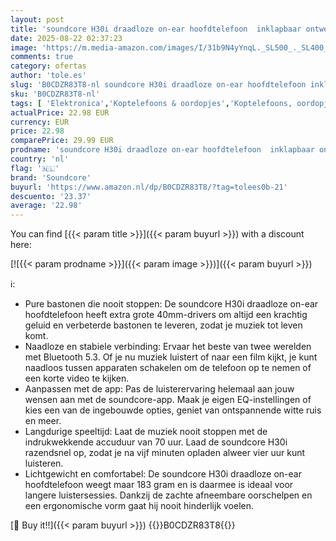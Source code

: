 ```yaml
---
layout: post
title: 'soundcore H30i draadloze on-ear hoofdtelefoon  inklapbaar ontwerp  pure bastonen  70 u speeltijd  Bluetooth 5.3  lichtgewicht en comfortabel  appconnectiviteit rood '
date: 2025-08-22 02:37:23
image: 'https://m.media-amazon.com/images/I/31b9N4yYnqL._SL500_._SL400_.jpg'
comments: true
category: ofertas
author: 'tole.es'
slug: 'B0CDZR83T8-nl soundcore H30i draadloze on-ear hoofdtelefoon inklapbaar...'
sku: 'B0CDZR83T8-nl'
tags: [ 'Elektronica','Koptelefoons & oordopjes','Koptelefoons, oordopjes & accessoires','On-ear-koptelefoons','soundcore','🇳🇱', ]
actualPrice: 22.98 EUR
currency: EUR
price: 22.98
comparePrice: 29.99 EUR
prodname: 'soundcore H30i draadloze on-ear hoofdtelefoon  inklapbaar ontwerp  pure bastonen  70 u speeltijd  Bluetooth 5.3  lichtgewicht en comfortabel  appconnectiviteit rood '
country: 'nl'
flag: '🇳🇱'
brand: 'Soundcore'
buyurl: 'https://www.amazon.nl/dp/B0CDZR83T8/?tag=tolees0b-21'
descuento: '23.37'
average: '22.98'
---
```


You can find [{{< param title >}}]({{< param buyurl >}}) with a discount here:

[![{{< param prodname >}}]({{< param image >}})]({{< param buyurl >}})

ℹ️:

- Pure bastonen die nooit stoppen: De soundcore H30i draadloze on-ear hoofdtelefoon heeft extra grote 40mm-drivers om altijd een krachtig geluid en verbeterde bastonen te leveren, zodat je muziek tot leven komt.
- Naadloze en stabiele verbinding: Ervaar het beste van twee werelden met Bluetooth 5.3. Of je nu muziek luistert of naar een film kijkt, je kunt naadloos tussen apparaten schakelen om de telefoon op te nemen of een korte video te kijken.
- Aanpassen met de app: Pas de luisterervaring helemaal aan jouw wensen aan met de soundcore-app. Maak je eigen EQ-instellingen of kies een van de ingebouwde opties, geniet van ontspannende witte ruis en meer.
- Langdurige speeltijd: Laat de muziek nooit stoppen met de indrukwekkende accuduur van 70 uur. Laad de soundcore H30i razendsnel op, zodat je na vijf minuten opladen alweer vier uur kunt luisteren.
- Lichtgewicht en comfortabel: De soundcore H30i draadloze on-ear hoofdtelefoon weegt maar 183 gram en is daarmee is ideaal voor langere luistersessies. Dankzij de zachte afneembare oorschelpen en een ergonomische vorm gaat hij nooit hinderlijk voelen.

[🛒 Buy it!!]({{< param buyurl >}})
{{<world>}}B0CDZR83T8{{</world>}}
